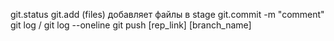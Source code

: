 git.status
git.add (files) добавляет файлы в stage
git.commit -m "comment"
git log / git log --oneline
git push [rep_link] [branch_name]
